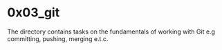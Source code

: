 # 0x03_git
The directory contains tasks on the fundamentals of working with Git e.g committing, pushing, merging e.t.c.
